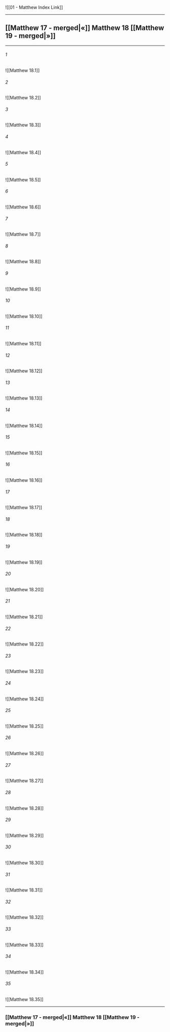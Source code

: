 ![[01 - Matthew Index Link]]

---
##  [[Matthew 17 - merged|«]] Matthew 18 [[Matthew 19 - merged|»]]

---

###### 1
![[Matthew 18.1]] 

###### 2
![[Matthew 18.2]] 

###### 3
![[Matthew 18.3]] 

###### 4
![[Matthew 18.4]]

###### 5 
![[Matthew 18.5]] 

###### 6
![[Matthew 18.6]] 

###### 7
![[Matthew 18.7]] 

###### 8
![[Matthew 18.8]] 

###### 9
![[Matthew 18.9]] 

###### 10
![[Matthew 18.10]] 

###### 11
![[Matthew 18.11]] 

###### 12
![[Matthew 18.12]]

###### 13
![[Matthew 18.13]] 

###### 14
![[Matthew 18.14]] 

###### 15
![[Matthew 18.15]]

###### 16
![[Matthew 18.16]] 

###### 17
![[Matthew 18.17]]

###### 18
![[Matthew 18.18]] 

###### 19
![[Matthew 18.19]] 

###### 20
![[Matthew 18.20]]

###### 21
![[Matthew 18.21]] 

###### 22
![[Matthew 18.22]] 

###### 23
![[Matthew 18.23]]

###### 24
![[Matthew 18.24]] 

###### 25
![[Matthew 18.25]]

###### 26
![[Matthew 18.26]] 

###### 27
![[Matthew 18.27]] 

###### 28
![[Matthew 18.28]]

###### 29
![[Matthew 18.29]] 

###### 30
![[Matthew 18.30]] 

###### 31
![[Matthew 18.31]] 

###### 32
![[Matthew 18.32]] 

###### 33
![[Matthew 18.33]]

###### 34
![[Matthew 18.34]] 

###### 35
![[Matthew 18.35]]


---
###  [[Matthew 17 - merged|«]] Matthew 18 [[Matthew 19 - merged|»]]